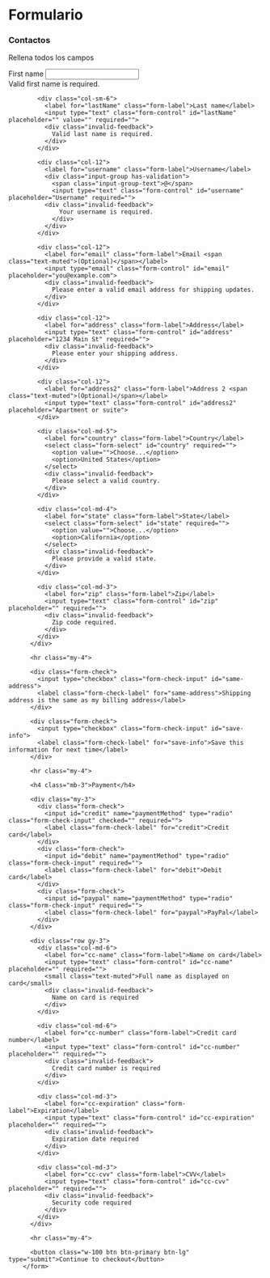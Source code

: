 # Formulario
### Contactos

Rellena todos los campos
<!-- CSS only -->
<link href="https://cdn.jsdelivr.net/npm/bootstrap@5.2.0/dist/css/bootstrap.min.css" rel="stylesheet" integrity="sha384-gH2yIJqKdNHPEq0n4Mqa/HGKIhSkIHeL5AyhkYV8i59U5AR6csBvApHHNl/vI1Bx" crossorigin="anonymous">
<!-- JavaScript Bundle with Popper -->
<script src="https://cdn.jsdelivr.net/npm/bootstrap@5.2.0/dist/js/bootstrap.bundle.min.js" integrity="sha384-A3rJD856KowSb7dwlZdYEkO39Gagi7vIsF0jrRAoQmDKKtQBHUuLZ9AsSv4jD4Xa" crossorigin="anonymous"></script>

<form
  action="https://formspree.io/f/mbjwnwqn"
  method="POST" class="needs-validation" novalidate="">
  <div class="row g-3">
            <div class="col-sm-6">
              <label for="firstName" class="form-label">First name</label>
              <input type="text" class="form-control" id="firstName" placeholder="" value="" required="">
              <div class="invalid-feedback">
                Valid first name is required.
              </div>
            </div>

            <div class="col-sm-6">
              <label for="lastName" class="form-label">Last name</label>
              <input type="text" class="form-control" id="lastName" placeholder="" value="" required="">
              <div class="invalid-feedback">
                Valid last name is required.
              </div>
            </div>

            <div class="col-12">
              <label for="username" class="form-label">Username</label>
              <div class="input-group has-validation">
                <span class="input-group-text">@</span>
                <input type="text" class="form-control" id="username" placeholder="Username" required="">
              <div class="invalid-feedback">
                  Your username is required.
                </div>
              </div>
            </div>

            <div class="col-12">
              <label for="email" class="form-label">Email <span class="text-muted">(Optional)</span></label>
              <input type="email" class="form-control" id="email" placeholder="you@example.com">
              <div class="invalid-feedback">
                Please enter a valid email address for shipping updates.
              </div>
            </div>

            <div class="col-12">
              <label for="address" class="form-label">Address</label>
              <input type="text" class="form-control" id="address" placeholder="1234 Main St" required="">
              <div class="invalid-feedback">
                Please enter your shipping address.
              </div>
            </div>

            <div class="col-12">
              <label for="address2" class="form-label">Address 2 <span class="text-muted">(Optional)</span></label>
              <input type="text" class="form-control" id="address2" placeholder="Apartment or suite">
            </div>

            <div class="col-md-5">
              <label for="country" class="form-label">Country</label>
              <select class="form-select" id="country" required="">
                <option value="">Choose...</option>
                <option>United States</option>
              </select>
              <div class="invalid-feedback">
                Please select a valid country.
              </div>
            </div>

            <div class="col-md-4">
              <label for="state" class="form-label">State</label>
              <select class="form-select" id="state" required="">
                <option value="">Choose...</option>
                <option>California</option>
              </select>
              <div class="invalid-feedback">
                Please provide a valid state.
              </div>
            </div>

            <div class="col-md-3">
              <label for="zip" class="form-label">Zip</label>
              <input type="text" class="form-control" id="zip" placeholder="" required="">
              <div class="invalid-feedback">
                Zip code required.
              </div>
            </div>
          </div>

          <hr class="my-4">

          <div class="form-check">
            <input type="checkbox" class="form-check-input" id="same-address">
            <label class="form-check-label" for="same-address">Shipping address is the same as my billing address</label>
          </div>

          <div class="form-check">
            <input type="checkbox" class="form-check-input" id="save-info">
            <label class="form-check-label" for="save-info">Save this information for next time</label>
          </div>

          <hr class="my-4">

          <h4 class="mb-3">Payment</h4>

          <div class="my-3">
            <div class="form-check">
              <input id="credit" name="paymentMethod" type="radio" class="form-check-input" checked="" required="">
              <label class="form-check-label" for="credit">Credit card</label>
            </div>
            <div class="form-check">
              <input id="debit" name="paymentMethod" type="radio" class="form-check-input" required="">
              <label class="form-check-label" for="debit">Debit card</label>
            </div>
            <div class="form-check">
              <input id="paypal" name="paymentMethod" type="radio" class="form-check-input" required="">
              <label class="form-check-label" for="paypal">PayPal</label>
            </div>
          </div>

          <div class="row gy-3">
            <div class="col-md-6">
              <label for="cc-name" class="form-label">Name on card</label>
              <input type="text" class="form-control" id="cc-name" placeholder="" required="">
              <small class="text-muted">Full name as displayed on card</small>
              <div class="invalid-feedback">
                Name on card is required
              </div>
            </div>

            <div class="col-md-6">
              <label for="cc-number" class="form-label">Credit card number</label>
              <input type="text" class="form-control" id="cc-number" placeholder="" required="">
              <div class="invalid-feedback">
                Credit card number is required
              </div>
            </div>

            <div class="col-md-3">
              <label for="cc-expiration" class="form-label">Expiration</label>
              <input type="text" class="form-control" id="cc-expiration" placeholder="" required="">
              <div class="invalid-feedback">
                Expiration date required
              </div>
            </div>

            <div class="col-md-3">
              <label for="cc-cvv" class="form-label">CVV</label>
              <input type="text" class="form-control" id="cc-cvv" placeholder="" required="">
              <div class="invalid-feedback">
                Security code required
              </div>
            </div>
          </div>

          <hr class="my-4">

          <button class="w-100 btn btn-primary btn-lg" type="submit">Continue to checkout</button>
        </form>
